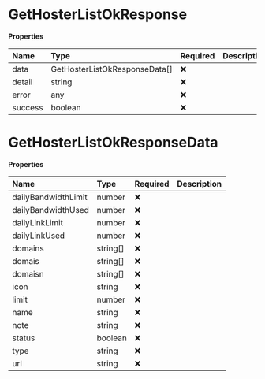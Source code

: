 # GetHosterListOkResponse

**Properties**

| Name    | Type                          | Required | Description |
| :------ | :---------------------------- | :------- | :---------- |
| data    | GetHosterListOkResponseData[] | ❌       |             |
| detail  | string                        | ❌       |             |
| error   | any                           | ❌       |             |
| success | boolean                       | ❌       |             |

# GetHosterListOkResponseData

**Properties**

| Name                | Type     | Required | Description |
| :------------------ | :------- | :------- | :---------- |
| dailyBandwidthLimit | number   | ❌       |             |
| dailyBandwidthUsed  | number   | ❌       |             |
| dailyLinkLimit      | number   | ❌       |             |
| dailyLinkUsed       | number   | ❌       |             |
| domains             | string[] | ❌       |             |
| domais              | string[] | ❌       |             |
| domaisn             | string[] | ❌       |             |
| icon                | string   | ❌       |             |
| limit               | number   | ❌       |             |
| name                | string   | ❌       |             |
| note                | string   | ❌       |             |
| status              | boolean  | ❌       |             |
| type                | string   | ❌       |             |
| url                 | string   | ❌       |             |
